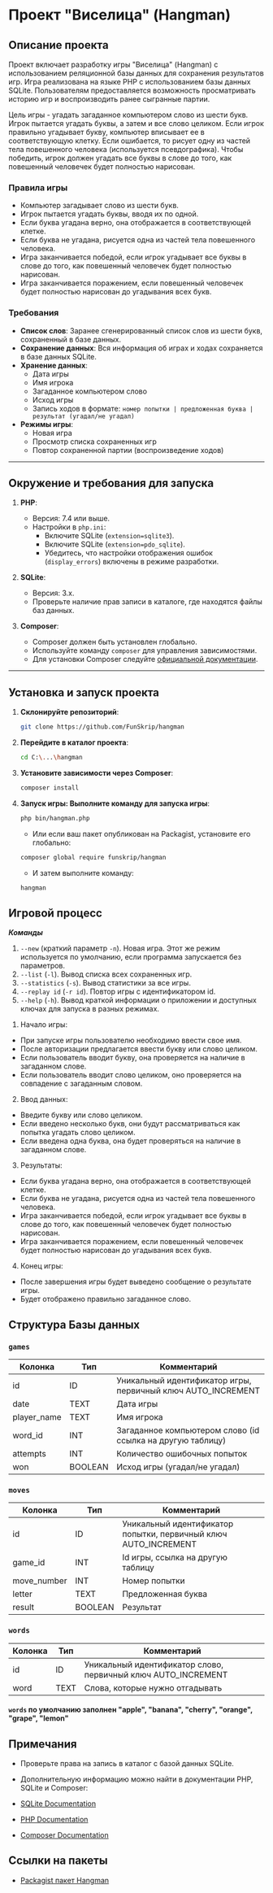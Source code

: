 # Проект "Виселица" (Hangman)

## Описание проекта

Проект включает разработку игры "Виселица" (Hangman) с использованием реляционной базы данных для сохранения результатов игр. Игра реализована на языке PHP с использованием базы данных SQLite. Пользователям предоставляется возможность просматривать историю игр и воспроизводить ранее сыгранные партии.

Цель игры - угадать загаданное компьютером слово из шести букв. Игрок пытается угадать буквы, а затем и все слово целиком. Если игрок правильно угадывает букву, компьютер вписывает ее в соответствующую клетку. Если ошибается, то рисует одну из частей тела повешенного человека (используется псевдографика). Чтобы победить, игрок должен угадать все буквы в слове до того, как повешенный человечек будет полностью нарисован.

### Правила игры

- Компьютер загадывает слово из шести букв.
- Игрок пытается угадать буквы, вводя их по одной.
- Если буква угадана верно, она отображается в соответствующей клетке.
- Если буква не угадана, рисуется одна из частей тела повешенного человека.
- Игра заканчивается победой, если игрок угадывает все буквы в слове до того, как повешенный человечек будет полностью нарисован.
- Игра заканчивается поражением, если повешенный человечек будет полностью нарисован до угадывания всех букв.

### Требования

- **Список слов**: Заранее сгенерированный список слов из шести букв, сохраненный в базе данных.
- **Сохранение данных**: Вся информация об играх и ходах сохраняется в базе данных SQLite.
- **Хранение данных**:
  - Дата игры
  - Имя игрока
  - Загаданное компьютером слово
  - Исход игры
  - Запись ходов в формате: `номер попытки | предложенная буква | результат (угадал/не угадал)`
- **Режимы игры**:
  - Новая игра
  - Просмотр списка сохраненных игр
  - Повтор сохраненной партии (воспроизведение ходов)

---

## Окружение и требования для запуска

1. **PHP**:
   - Версия: 7.4 или выше.
   - Настройки в `php.ini`:
     - Включите SQLite (`extension=sqlite3`).
     - Включите SQLite (`extension=pdo_sqlite`).
     - Убедитесь, что настройки отображения ошибок (`display_errors`) включены в режиме разработки.

2. **SQLite**:
   - Версия: 3.x.
   - Проверьте наличие прав записи в каталоге, где находятся файлы баз данных.

3. **Composer**:
   - Composer должен быть установлен глобально.
   - Используйте команду `composer` для управления зависимостями.
   - Для установки Composer следуйте [официальной документации](https://getcomposer.org/doc/00-intro.md).

---

## Установка и запуск проекта

1. **Склонируйте репозиторий**:
   ```bash
   git clone https://github.com/FunSkrip/hangman
   ```

2. **Перейдите в каталог проекта**:
   ```bash
   cd C:\...\hangman
   ```

3. **Установите зависимости через Composer**:
   ```bash
   composer install
   ```

4. **Запуск игры: Выполните команду для запуска игры**:
   ```bash
   php bin/hangman.php
   ```

   - Или если ваш пакет опубликован на Packagist, установите его глобально:

   ```bash
   composer global require funskrip/hangman
   ```

   - И затем выполните команду:
   ```bash
   hangman
   ```

## Игровой процесс
***Команды***
1. ```--new``` (краткий параметр ```-n```). Новая игра. Этот же режим используется по умолчанию, если программа запускается без параметров.
2. ```--list``` (```-l```). Вывод списка всех сохраненных игр.
3. ```--statistics``` (```-s```). Вывод статистики за все игры.
4. ```--replay id``` (```-r id```). Повтор игры с идентификатором id.
5. ```--help``` (```-h```). Вывод краткой информации о приложении и доступных ключах для запуска в разных режимах.

1) Начало игры:
- При запуске игры пользователю необходимо ввести свое имя.
- После авторизации предлагается ввести букву или слово целиком.
- Если пользователь вводит букву, она проверяется на наличие в загаданном слове.
- Если пользователь вводит слово целиком, оно проверяется на совпадение с загаданным словом.
2) Ввод данных:
- Введите букву или слово целиком.
- Если введено несколько букв, они будут рассматриваться как попытка угадать слово целиком.
- Если введена одна буква, она будет проверяться на наличие в загаданном слове.
3) Результаты:
- Если буква угадана верно, она отображается в соответствующей клетке.
- Если буква не угадана, рисуется одна из частей тела повешенного человека.
- Игра заканчивается победой, если игрок угадывает все буквы в слове до того, как повешенный человечек будет полностью нарисован.
- Игра заканчивается поражением, если повешенный человечек будет полностью нарисован до угадывания всех букв.
4) Конец игры:
- После завершения игры будет выведено сообщение о результате игры.
- Будет отображено правильно загаданное слово.

## Структура Базы данных

### `games`

| Колонка     | Тип     | Комментарий                                                   |
|-------------|---------|---------------------------------------------------------------|
| id          | ID      | Уникальный идентификатор игры, первичный ключ AUTO_INCREMENT  |
| date        | TEXT    | Дата игры                                                     |
| player_name | TEXT    | Имя игрока                                                    |
| word_id     | INT     | Загаданное компьютером слово (id ссылка на другую таблицу)    |
| attempts    | INT     | Количество ошибочных попыток                                  |
| won         | BOOLEAN | Исход игры (угадал/не угадал)                                 |

### `moves`

| Колонка     | Тип     | Комментарий                                                     |
|-------------|---------|-----------------------------------------------------------------|
| id          | ID      | Уникальный идентификатор попытки, первичный ключ AUTO_INCREMENT |
| game_id     | INT     | Id игры, ссылка на другую таблицу                               |
| move_number | INT     | Номер попытки                                                   |
| letter      | TEXT    | Предложенная буква                                              |
| result      | BOOLEAN | Результат                                                       |

### `words`

| Колонка  | Тип  | Комментарий                                                   |
|----------|------|---------------------------------------------------------------|
| id       | ID   | Уникальный идентификатор слово, первичный ключ AUTO_INCREMENT |
| word     | TEXT | Слова, которые нужно отгадывать                               |

#### `words` по умолчанию заполнен "apple", "banana", "cherry", "orange", "grape", "lemon"

## Примечания

- Проверьте права на запись в каталог с базой данных SQLite.

- Дополнительную информацию можно найти в документации PHP, SQLite и Composer:

- [SQLite Documentation](https://www.sqlite.org/docs.html)
- [PHP Documentation](https://www.php.net/docs.php)
- [Composer Documentation](https://getcomposer.org/doc/)

## Ссылки на пакеты
- [Packagist пакет Hangman](https://packagist.org/packages/funskrip/hangman#dev-main1)
